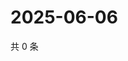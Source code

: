 # 2025-06-06

共 0 条

<!-- BEGIN ZHIHUQUESTIONS -->
<!-- 最后更新时间 Fri Jun 06 2025 14:17:35 GMT+0800 (China Standard Time) -->

<!-- END ZHIHUQUESTIONS -->

